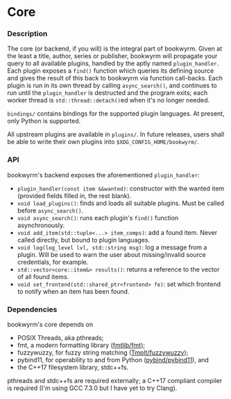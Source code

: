 # Core

### Description
The core (or backend, if you will) is the integral part of bookwyrm.
Given at the least a title, author, series or publisher, bookwyrm will propagate your query to all available plugins, handled by the aptly named `plugin_handler`.
Each plugin exposes a `find()` function which queries its defining source and gives the result of this back to bookwyrm via function call-backs.
Each plugin is run in its own thread by calling `async_search()`, and continues to run until the `plugin_handler` is destructed and the program exits;
each worker thread is `std::thread::detach()`ed when it's no longer needed.

`bindings/` contains bindings for the supported plugin languages.
At present, only Python is supported.

All upstream plugins are available in `plugins/`.
In future releases, users shall be able to write their own plugins into `$XDG_CONFIG_HOME/bookwyrm/`.

### API
bookwyrm's backend exposes the aforementioned `plugin_handler`:
* `plugin_handler(const item &&wanted)`: constructor with the wanted item (provided fields filled in, the rest blank).
* `void load_plugins()`: finds and loads all suitable plugins. Must be called before `async_search()`.
* `void async_search()`: runs each plugin's `find()` function asynchronously.
* `void add_item(std::tuple<...> item_comps)`: add a found item. Never called directly, but bound to plugin languages.
* `void log(log_level lvl, std::string msg)`: log a message from a plugin. Will be used to warn the user about missing/invalid source credentials, for example.
* `std::vector<core::item&> results()`: returns a reference to the vector of all found items.
* `void set_frontend(std::shared_ptr<frontend> fe)`: set which frontend to notify when an item has been found.


### Dependencies
bookwyrm's core depends on
* POSIX Threads, aka pthreads;
* fmt, a modern formatting library ([fmtlib/fmt](https://github.com/fmtlib/fmt));
* fuzzywuzzy, for fuzzy string matching ([Tmplt/fuzzywuzzy](https://github.com/Tmplt/fuzzywuzzy));
* pybind11, for operability to and from Python ([pybind/pybind11](https://github.com/pybind/pybind11)), and
* the C++17 filesystem library, stdc++fs.

pthreads and stdc++fs are required externally; a C++17 compliant compiler is required (I'm using GCC 7.3.0 but I have yet to try Clang).
